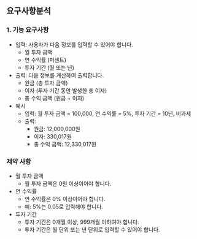 
## 요구사항분석
### 1. 기능 요구사항
- 입력: 사용자가 다음 정보를 입력할 수 있어야 합니다.
  - 월 투자 금액
  - 연 수익률 (퍼센트)
  - 투자 기간 (월 또는 년)
- 출력: 다음 정보를 계산하여 출력합니다.
  - 원금 (총 투자 금액)
  - 이자 (투자 기간 동안 발생한 총 이자)
  - 총 수익 금액 (원금 + 이자)
- 예시
  - 입력: 월 투자 금액 = 100,000, 연 수익률 = 5%, 투자 기간 = 10년, 비과세
  - 출력:
    - 원금: 12,000,000원
    - 이자: 330,017원
    - 총 수익 금액: 12,330,017원

### 제약 사항
- 월 투자 금액
  - 월 투자 금액은 0원 이상이어야 합니다.
- 연 수익률
  - 연 수익률은 0% 이상이어야 합니다.
  - 예: 5%는 0.05로 입력해야 합니다.
- 투자 기간
  - 투자 기간은 0개월 이상, 999개월 이하여야 합니다.
  - 투자 기간은 월 단위 또는 년 단위로 입력할 수 있어야 합니다.


